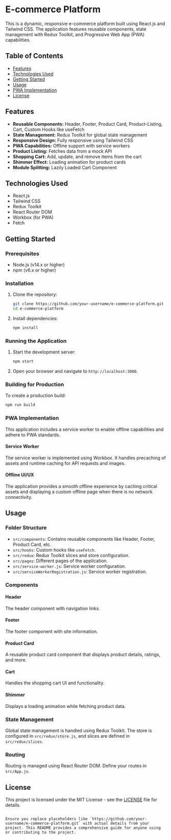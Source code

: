 # E-commerce Platform

This is a dynamic, responsive e-commerce platform built using React.js and Tailwind CSS. The application features reusable components, state management with Redux Toolkit, and Progressive Web App (PWA) capabilities.

## Table of Contents

- [Features](#features)
- [Technologies Used](#technologies-used)
- [Getting Started](#getting-started)
- [Usage](#usage)
- [PWA Implementation](#pwa-implementation)
- [License](#license)

## Features

- **Reusable Components:** Header, Footer, Product Card, Product-Listing, Cart, Custom Hooks like useFetch
- **State Management:** Redux Toolkit for global state management
- **Responsive Design:** Fully responsive using Tailwind CSS
- **PWA Capabilities:** Offline support with service workers
- **Product Listing:** Fetches data from a mock API
- **Shopping Cart:** Add, update, and remove items from the cart
- **Shimmer Effect:** Loading animation for product cards
- **Module Splitting:** Lazily Loaded Cart Component

## Technologies Used

- React.js
- Tailwind CSS
- Redux Toolkit
- React Router DOM
- Workbox (for PWA)
- Fetch

## Getting Started

### Prerequisites

- Node.js (v14.x or higher)
- npm (v6.x or higher)

### Installation

1. Clone the repository:

   ```bash
   git clone https://github.com/your-username/e-commerce-platform.git
   cd e-commerce-platform
   ```

2. Install dependencies:

   ```bash
   npm install
   ```

### Running the Application

1. Start the development server:

   ```bash
   npm start
   ```

2. Open your browser and navigate to `http://localhost:3000`.

### Building for Production

To create a production build:

```bash
npm run build
```

### PWA Implementation

This application includes a service worker to enable offline capabilities and adhere to PWA standards.

#### Service Worker

The service worker is implemented using Workbox. It handles precaching of assets and runtime caching for API requests and images.

#### Offline UI/UX

The application provides a smooth offline experience by caching critical assets and displaying a custom offline page when there is no network connectivity.

## Usage

### Folder Structure

- `src/components`: Contains reusable components like Header, Footer, Product Card, etc.
- `src/hooks`: Custom hooks like `useFetch`.
- `src/redux`: Redux Toolkit slices and store configuration.
- `src/pages`: Different pages of the application.
- `src/service-worker.js`: Service worker configuration.
- `src/serviceWorkerRegistration.js`: Service worker registration.

### Components

#### Header

The header component with navigation links.

#### Footer

The footer component with site information.

#### Product Card

A reusable product card component that displays product details, ratings, and more.

#### Cart

Handles the shopping cart UI and functionality.

#### Shimmer

Displays a loading animation while fetching product data.

### State Management

Global state management is handled using Redux Toolkit. The store is configured in `src/redux/store.js`, and slices are defined in `src/redux/slices`.

### Routing

Routing is managed using React Router DOM. Define your routes in `src/App.js`.

## License

This project is licensed under the MIT License - see the [LICENSE](LICENSE) file for details.

```

Ensure you replace placeholders like `https://github.com/your-username/e-commerce-platform.git` with actual details from your project. This README provides a comprehensive guide for anyone using or contributing to the project.
```
